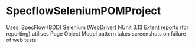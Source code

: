 # SpecflowSeleniumPOMProject
Uses:
SpecFlow (BDD)
Selenium (WebDriver)
NUnit 3.13
Extent reports (for reporting)
utilises Page Object Model pattern
takes screenshots on failure of web tests
